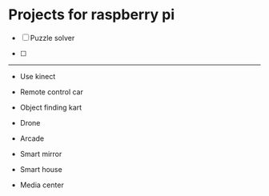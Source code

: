 # Projects for raspberry pi

- [ ] Puzzle solver

- [ ] 

---

- Use kinect

- Remote control car

- Object finding kart

- Drone

- Arcade

- Smart mirror

- Smart house

- Media center